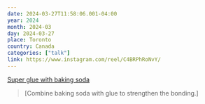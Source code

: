 ```yaml
---
date: 2024-03-27T11:58:06.001-04:00
year: 2024
month: 2024-03
day: 2024-03-27
place: Toronto
country: Canada
categories: ["talk"]
link: https://www.instagram.com/reel/C4BRPhRoNvY/
---
```

[Super glue with baking soda](https://www.instagram.com/reel/C4BRPhRoNvY/)

> [Combine baking soda with glue to strengthen the bonding.]
